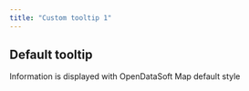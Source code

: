 ```yaml
---
title: "Custom tooltip 1"
---
```


## Default tooltip

Information is displayed with OpenDataSoft Map default style

